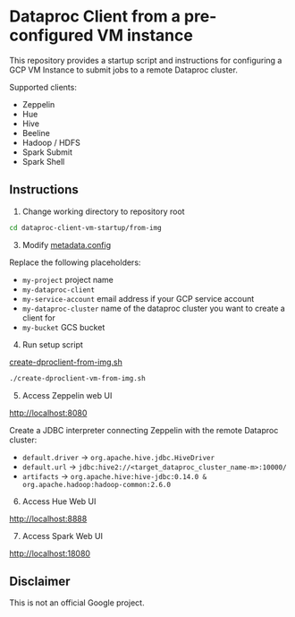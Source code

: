 # Dataproc Client from a pre-configured VM instance

This repository provides a startup script and instructions for configuring a GCP VM Instance to submit jobs to a remote Dataproc cluster.

Supported clients:
* Zeppelin
* Hue
* Hive
* Beeline
* Hadoop / HDFS
* Spark Submit
* Spark Shell


## Instructions


1. Change working directory to repository root

```sh
cd dataproc-client-vm-startup/from-img
```


3. Modify [metadata.config](metadata.config)

Replace the following placeholders:

* `my-project` project name
* `my-dataproc-client`
* `my-service-account` email address if your GCP service account
* `my-dataproc-cluster` name of the dataproc cluster you want to create a client for
* `my-bucket` GCS bucket


4. Run setup script

[create-dproclient-from-img.sh](create-dproclient-from-img.sh)

```sh
./create-dproclient-vm-from-img.sh
```


5. Access Zeppelin web UI

[http://localhost:8080](http://localhost:8080)

Create a JDBC interpreter connecting Zeppelin with the remote Dataproc cluster:

- `default.driver` -> `org.apache.hive.jdbc.HiveDriver`
- `default.url` -> `jdbc:hive2://<target_dataproc_cluster_name-m>:10000/`
- `artifacts` -> `org.apache.hive:hive-jdbc:0.14.0 & org.apache.hadoop:hadoop-common:2.6.0`


6. Access Hue Web UI

[http://localhost:8888](http://localhost:8888)


7. Access Spark Web UI

[http://localhost:18080](http://localhost:18080)



## Disclaimer

This is not an official Google project.
